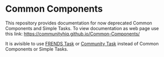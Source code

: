 # Common Components
This repository provides documentation for now deprecated Common Components and Simple Tasks. To view documentation as web page use this link: https://communityhiq.github.io/Common-Components/

It is avisible to use [FRENDS Task](https://github.com/FrendsPlatform) or [Community Task](https://github.com/CommunityHiQ) instead of Common Components or Simple Tasks.
